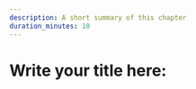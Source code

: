 ```yaml
---
description: A short summary of this chapter
duration_minutes: 10
---
```


# Write your title here: 

